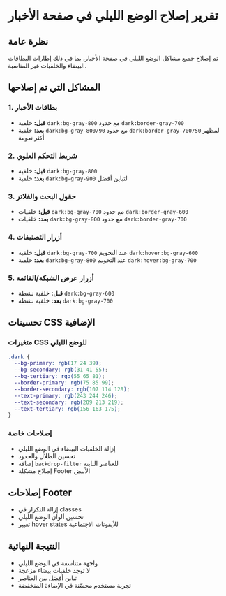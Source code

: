 # تقرير إصلاح الوضع الليلي في صفحة الأخبار

## نظرة عامة
تم إصلاح جميع مشاكل الوضع الليلي في صفحة الأخبار، بما في ذلك إطارات البطاقات البيضاء والخلفيات غير المناسبة.

## المشاكل التي تم إصلاحها

### 1. بطاقات الأخبار
- **قبل:** خلفية `dark:bg-gray-800` مع حدود `dark:border-gray-700`
- **بعد:** خلفية `dark:bg-gray-800/90` مع حدود `dark:border-gray-700/50` لمظهر أكثر نعومة

### 2. شريط التحكم العلوي
- **قبل:** خلفية `dark:bg-gray-800`
- **بعد:** خلفية `dark:bg-gray-900` لتباين أفضل

### 3. حقول البحث والفلاتر
- **قبل:** خلفيات `dark:bg-gray-700` مع حدود `dark:border-gray-600`
- **بعد:** خلفيات `dark:bg-gray-800` مع حدود `dark:border-gray-700`

### 4. أزرار التصنيفات
- **قبل:** خلفية `dark:bg-gray-700` عند التحويم `dark:hover:bg-gray-600`
- **بعد:** خلفية `dark:bg-gray-800` عند التحويم `dark:hover:bg-gray-700`

### 5. أزرار عرض الشبكة/القائمة
- **قبل:** خلفية نشطة `dark:bg-gray-600`
- **بعد:** خلفية نشطة `dark:bg-gray-700`

## تحسينات CSS الإضافية

### متغيرات CSS للوضع الليلي
```css
.dark {
  --bg-primary: rgb(17 24 39);
  --bg-secondary: rgb(31 41 55);
  --bg-tertiary: rgb(55 65 81);
  --border-primary: rgb(75 85 99);
  --border-secondary: rgb(107 114 128);
  --text-primary: rgb(243 244 246);
  --text-secondary: rgb(209 213 219);
  --text-tertiary: rgb(156 163 175);
}
```

### إصلاحات خاصة
- إزالة الخلفيات البيضاء في الوضع الليلي
- تحسين الظلال والحدود
- إضافة `backdrop-filter` للعناصر الثابتة
- إصلاح مشكلة Footer الأبيض

## إصلاحات Footer
- إزالة التكرار في classes
- تحسين ألوان الوضع الليلي
- تغيير hover states للأيقونات الاجتماعية

## النتيجة النهائية
- واجهة متناسقة في الوضع الليلي
- لا توجد خلفيات بيضاء مزعجة
- تباين أفضل بين العناصر
- تجربة مستخدم محسّنة في الإضاءة المنخفضة 